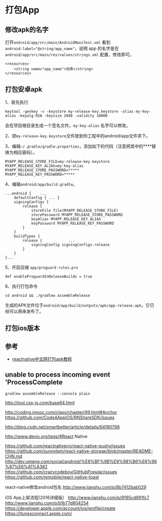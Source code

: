 # 打包App

## 修改apk的名字
打开`android/app/src/main/AndroidManifest.xml` 看到`android:label="@string/app_name"`，说明 app 的名字是在 `android/app/src/main/res/values/strings.xml` 配置，修改即可。
```markup
<resources>
    <string name="app_name">创库</string>
</resources>
```

## 打包安卓apk

1、首先执行
```markup
keytool -genkey -v -keystore my-release-key.keystore -alias my-key-alias -keyalg RSA -keysize 2048 -validity 10000
```
会在项目根目录生成一个签名文件。`my-key-alias` 名字可以修改。

2、把`my-release-key.keystore`文件放到你工程中的android/app文件夹下。

3、编辑`~/.gradle/gradle.properties`，添加如下的代码（注意把其中的****替换为相应密码）。

```markup
MYAPP_RELEASE_STORE_FILE=my-release-key.keystore
MYAPP_RELEASE_KEY_ALIAS=my-key-alias
MYAPP_RELEASE_STORE_PASSWORD=*****
MYAPP_RELEASE_KEY_PASSWORD=*****
```
4、编辑`android/app/build.gradle`。
```markup
...android {    ...
    defaultConfig { ... }
    signingConfigs {
        release {
            storeFile file(MYAPP_RELEASE_STORE_FILE)
            storePassword MYAPP_RELEASE_STORE_PASSWORD
            keyAlias MYAPP_RELEASE_KEY_ALIAS
            keyPassword MYAPP_RELEASE_KEY_PASSWORD
        }
    }
    buildTypes {
        release {            ...
            signingConfig signingConfigs.release
        }
    }
}...
```
5、开启压缩 `app/proguard-rules.pro`

```markup
def enableProguardInReleaseBuilds = true
```

6、执行打包命令

```markup
cd android && ./gradlew assembleRelease

```

生成的APK文件位于`android/app/build/outputs/apk/app-release.apk`，它已经可以用来发布了。

## 打包ios版本
## 参考

- <a href='http://reactnative.cn/docs/0.44/signed-apk-android.html#content' target='_blank'>reactnative中文网打包apk教程</a>


## unable to process incoming event 'ProcessComplete

```
gradlew assembleRelease --console plain
```



http://tool.css-js.com/base64.html

http://coding.imooc.com/class/chapter/99.html#Anchor
https://github.com/Code4AppiOS/RNShareSDK/issues


http://blog.csdn.net/smartbetter/article/details/64190798

http://www.devio.org/tags/#React Native

https://github.com/reactnativecn/react-native-pushy/issues
https://github.com/sunnylqm/react-native-storage/blob/master/README-CHN.md
http://dev.umeng.com/social/android/%E8%BF%9B%E9%98%B6%E6%96%87%E6%A1%A3#2
https://github.com/crazycodeboy/GitHubPopular/issues
https://github.com/remobile/react-native-toast

react-native修改android包名    http://www.jianshu.com/p/8b7412bab029


iOS App上架流程(2016详细版）
http://www.jianshu.com/p/9195cd991fc7
http://www.jianshu.com/p/b1b77d804254
https://developer.apple.com/account/ios/profile/create
https://itunesconnect.apple.com/

